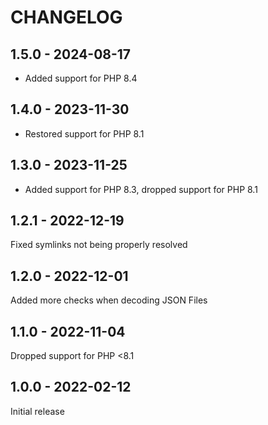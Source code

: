# CHANGELOG

## 1.5.0 - 2024-08-17

* Added support for PHP 8.4

## 1.4.0 - 2023-11-30

* Restored support for PHP 8.1

## 1.3.0 - 2023-11-25

* Added support for PHP 8.3, dropped support for PHP 8.1

## 1.2.1 - 2022-12-19

Fixed symlinks not being properly resolved

## 1.2.0 - 2022-12-01

Added more checks when decoding JSON Files

## 1.1.0 - 2022-11-04

Dropped support for PHP <8.1

## 1.0.0 - 2022-02-12

Initial release
